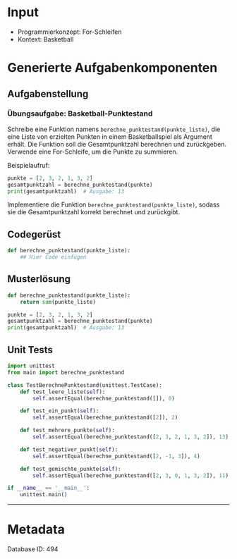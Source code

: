 # Input
- Programmierkonzept: For-Schleifen
- Kontext: Basketball

# Generierte Aufgabenkomponenten
## Aufgabenstellung
### Übungsaufgabe: Basketball-Punktestand

Schreibe eine Funktion namens `berechne_punktestand(punkte_liste)`, die eine Liste von erzielten Punkten in einem Basketballspiel als Argument erhält. Die Funktion soll die Gesamtpunktzahl berechnen und zurückgeben. Verwende eine For-Schleife, um die Punkte zu summieren.

Beispielaufruf:
```python
punkte = [2, 3, 2, 1, 3, 2]
gesamtpunktzahl = berechne_punktestand(punkte)
print(gesamtpunktzahl)  # Ausgabe: 13
```

Implementiere die Funktion `berechne_punktestand(punkte_liste)`, sodass sie die Gesamtpunktzahl korrekt berechnet und zurückgibt.

## Codegerüst
```python
def berechne_punktestand(punkte_liste):
    ## Hier Code einfügen
```

## Musterlösung
```python
def berechne_punktestand(punkte_liste):
    return sum(punkte_liste)

punkte = [2, 3, 2, 1, 3, 2]
gesamtpunktzahl = berechne_punktestand(punkte)
print(gesamtpunktzahl)  # Ausgabe: 13
```

## Unit Tests
```python
import unittest
from main import berechne_punktestand

class TestBerechnePunktestand(unittest.TestCase):
    def test_leere_liste(self):
        self.assertEqual(berechne_punktestand([]), 0)

    def test_ein_punkt(self):
        self.assertEqual(berechne_punktestand([2]), 2)

    def test_mehrere_punkte(self):
        self.assertEqual(berechne_punktestand([2, 3, 2, 1, 3, 2]), 13)

    def test_negativer_punkt(self):
        self.assertEqual(berechne_punktestand([2, -1, 3]), 4)

    def test_gemischte_punkte(self):
        self.assertEqual(berechne_punktestand([2, 3, 0, 1, 3, 2]), 11)

if __name__ == '__main__':
    unittest.main()
```
___
# Metadata
Database ID: 494
